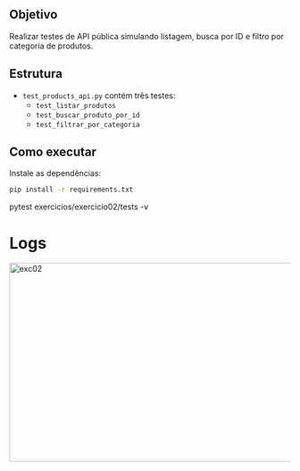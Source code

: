 ## Objetivo
Realizar testes de API pública simulando listagem, busca por ID e filtro por categoria de produtos.

## Estrutura
- `test_products_api.py` contém três testes:
  - `test_listar_produtos`
  - `test_buscar_produto_por_id`
  - `test_filtrar_por_categoria`

## Como executar
Instale as dependências:
```bash
pip install -r requirements.txt
```

pytest exercicios/exercicio02/tests -v

# Logs

<img width="1293" height="356" alt="exc02" src="https://github.com/user-attachments/assets/ac229afb-5c06-4914-976a-d18c86cf070e" />
